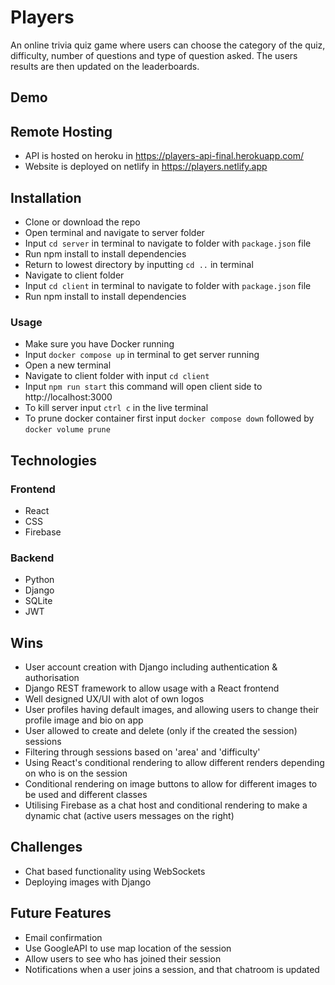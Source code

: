 # Players

An online trivia quiz game where users can choose the category of the quiz, difficulty, number of questions and type of question asked. The users results are then updated on the leaderboards.

## Demo

## Remote Hosting

- API is hosted on heroku in https://players-api-final.herokuapp.com/
- Website is deployed on netlify in https://players.netlify.app

## Installation

- Clone or download the repo
- Open terminal and navigate to server folder
- Input `cd server` in terminal to navigate to folder with `package.json` file
- Run npm install to install dependencies
- Return to lowest directory by inputting `cd ..` in terminal
- Navigate to client folder
- Input `cd client` in terminal to navigate to folder with `package.json` file
- Run npm install to install dependencies

### Usage

- Make sure you have Docker running
- Input `docker compose up` in terminal to get server running
- Open a new terminal
- Navigate to client folder with input `cd client`
- Input `npm run start` this command will open client side to http://localhost:3000
- To kill server input `ctrl c` in the live terminal
- To prune docker container first input `docker compose down` followed by `docker volume prune`

## Technologies

### Frontend

- React
- CSS
- Firebase

### Backend

- Python
- Django
- SQLite
- JWT

## Wins

- User account creation with Django including authentication & authorisation
- Django REST framework to allow usage with a React frontend
- Well designed UX/UI with alot of own logos
- User profiles having default images, and allowing users to change their profile image and bio on app
- User allowed to create and delete (only if the created the session) sessions
- Filtering through sessions based on 'area' and 'difficulty'
- Using React's conditional rendering to allow different renders depending on who is on the session
- Conditional rendering on image buttons to allow for different images to be used and different classes
- Utilising Firebase as a chat host and conditional rendering to make a dynamic chat (active users messages on the right)

## Challenges

- Chat based functionality using WebSockets
- Deploying images with Django

## Future Features

- Email confirmation
- Use GoogleAPI to use map location of the session
- Allow users to see who has joined their session
- Notifications when a user joins a session, and that chatroom is updated
